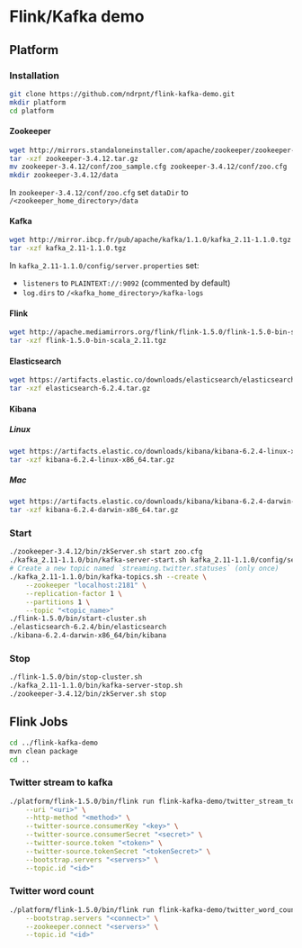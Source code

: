 # Flink/Kafka demo
## Platform
### Installation
```bash
git clone https://github.com/ndrpnt/flink-kafka-demo.git
mkdir platform
cd platform
```
#### Zookeeper
```bash
wget http://mirrors.standaloneinstaller.com/apache/zookeeper/zookeeper-3.4.12/zookeeper-3.4.12.tar.gz
tar -xzf zookeeper-3.4.12.tar.gz
mv zookeeper-3.4.12/conf/zoo_sample.cfg zookeeper-3.4.12/conf/zoo.cfg
mkdir zookeeper-3.4.12/data
```
In `zookeeper-3.4.12/conf/zoo.cfg` set `dataDir` to `/<zookeeper_home_directory>/data`
#### Kafka
```bash
wget http://mirror.ibcp.fr/pub/apache/kafka/1.1.0/kafka_2.11-1.1.0.tgz
tar -xzf kafka_2.11-1.1.0.tgz
```
In `kafka_2.11-1.1.0/config/server.properties` set:
- `listeners` to `PLAINTEXT://:9092` (commented by default)
- `log.dirs` to `/<kafka_home_directory>/kafka-logs`
#### Flink
```bash
wget http://apache.mediamirrors.org/flink/flink-1.5.0/flink-1.5.0-bin-scala_2.11.tgz
tar -xzf flink-1.5.0-bin-scala_2.11.tgz
```
#### Elasticsearch
```bash
wget https://artifacts.elastic.co/downloads/elasticsearch/elasticsearch-6.2.4.tar.gz
tar -xzf elasticsearch-6.2.4.tar.gz
```
#### Kibana
##### Linux
```bash
wget https://artifacts.elastic.co/downloads/kibana/kibana-6.2.4-linux-x86_64.tar.gz
tar -xzf kibana-6.2.4-linux-x86_64.tar.gz
```
##### Mac
```bash
wget https://artifacts.elastic.co/downloads/kibana/kibana-6.2.4-darwin-x86_64.tar.gz
tar -xzf kibana-6.2.4-darwin-x86_64.tar.gz
```
### Start
```bash
./zookeeper-3.4.12/bin/zkServer.sh start zoo.cfg
./kafka_2.11-1.1.0/bin/kafka-server-start.sh kafka_2.11-1.1.0/config/server.properties
# Create a new topic named `streaming.twitter.statuses` (only once)
./kafka_2.11-1.1.0/bin/kafka-topics.sh --create \
    --zookeeper "localhost:2181" \
    --replication-factor 1 \
    --partitions 1 \
    --topic "<topic_name>"
./flink-1.5.0/bin/start-cluster.sh
./elasticsearch-6.2.4/bin/elasticsearch
./kibana-6.2.4-darwin-x86_64/bin/kibana
```
### Stop
```bash
./flink-1.5.0/bin/stop-cluster.sh
./kafka_2.11-1.1.0/bin/kafka-server-stop.sh
./zookeeper-3.4.12/bin/zkServer.sh stop
```
## Flink Jobs
```bash
cd ../flink-kafka-demo
mvn clean package
cd ..
```
### Twitter stream to kafka
```bash
./platform/flink-1.5.0/bin/flink run flink-kafka-demo/twitter_stream_to_kafka/target/twitter_stream_to_kafka-0.1.jar \
    --uri "<uri>" \
    --http-method "<method>" \
    --twitter-source.consumerKey "<key>" \
    --twitter-source.consumerSecret "<secret>" \
    --twitter-source.token "<token>" \
    --twitter-source.tokenSecret "<tokenSecret>" \
    --bootstrap.servers "<servers>" \
    --topic.id "<id>"
```
### Twitter word count
```bash
./platform/flink-1.5.0/bin/flink run flink-kafka-demo/twitter_word_count/target/twitter_word_count-0.1.jar \
    --bootstrap.servers "<connect>" \
    --zookeeper.connect "<servers>" \
    --topic.id "<id>"
```